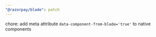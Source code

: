 ```yaml
---
"@razorpay/blade": patch
---
```


chore: add meta attribute `data-component-from-blade='true'` to native components
